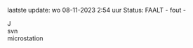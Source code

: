 laatste update: 
wo 08-11-2023  2:54   uur 
Status: FAALT - fout - 
<div class="service R">J</div><div class="service R">svn</div><div class="service Y">microstation</div>